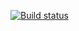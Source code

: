 [![Build status](https://ci.appveyor.com/api/projects/status/jrnjcjt5optj4kd1/branch/main?svg=true)](https://ci.appveyor.com/project/Yanius27/domfirstex/branch/main)